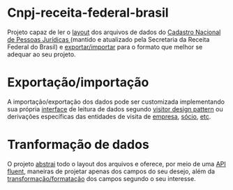 # Cnpj-receita-federal-brasil
Projeto capaz de ler o [layout](https://github.com/l3onardo-oliv3ira/cnpj-receita-federal-brasil/blob/master/cnpj-receita-federal-brasil/layout/LAYOUT_DADOS_ABERTOS_CNPJ.pdf) dos arquivos de dados do [Cadastro Nacional de Pessoas Jurídicas ](http://idg.receita.fazenda.gov.br/orientacao/tributaria/cadastros/cadastro-nacional-de-pessoas-juridicas-cnpj/dados-publicos-cnpj)   (mantido e atualizado pela Secretaria da Receita Federal do Brasil) e [exportar/importar](https://github.com/l3onardo-oliv3ira/cnpj-receita-federal-brasil/tree/master/cnpj-receita-federal-brasil/exporter/br/gov/economia/receita/imp) para o formato que melhor se adequar ao seu projeto.

# Exportação/importação
A importação/exportação dos dados pode ser customizada implementando sua própria [interface](https://github.com/l3onardo-oliv3ira/cnpj-receita-federal-brasil/tree/master/cnpj-receita-federal-brasil/visitor/br/gov/economia/receita) de leitura de dados segundo  [visitor design pattern](http://alumni.cs.ucr.edu/~lgao/teaching/visitor.html) ou derivações específicas das entidades de visita de [empresa](https://github.com/l3onardo-oliv3ira/cnpj-receita-federal-brasil/blob/master/cnpj-receita-federal-brasil/exporter/br/gov/economia/receita/imp/EmpresaJsonExporter.java), [sócio](https://github.com/l3onardo-oliv3ira/cnpj-receita-federal-brasil/blob/master/cnpj-receita-federal-brasil/exporter/br/gov/economia/receita/imp/SocioSqlExporter.java), [etc](https://github.com/l3onardo-oliv3ira/cnpj-receita-federal-brasil/tree/master/cnpj-receita-federal-brasil/visitor/br/gov/economia/receita/imp).

# Tranformação de dados
O projeto [abstrai](https://github.com/l3onardo-oliv3ira/cnpj-receita-federal-brasil/tree/master/cnpj-receita-federal-brasil/core/br/gov/economia/receita) todo o layout dos arquivos e oferece, por meio de uma [API fluent](https://github.com/l3onardo-oliv3ira/cnpj-receita-federal-brasil/blob/master/cnpj-receita-federal-brasil/core/br/gov/economia/receita/imp/LayoutProvider.java), maneiras de projetar apenas dos campos do seu desejo, além da [transformação/formatação](https://github.com/l3onardo-oliv3ira/cnpj-receita-federal-brasil/tree/master/cnpj-receita-federal-brasil/transformer/br/gov/economia/receita) dos campos segundo o seu interesse. 
